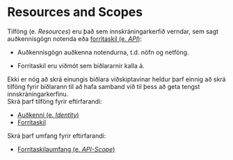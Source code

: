 # Resources and Scopes

Tilföng (e. _Resources_) eru það sem innskráningarkerfið verndar, sem
sagt auðkennisgögn notenda eða [forritaskil (e. _API_)](api-resources.md):

- Auðkennisgögn auðkenna notendurna, t.d. nöfn og netföng.

- Forritaskil eru viðmót sem biðlararnir kalla á.

Ekki er nóg að skrá einungis biðlara viðskiptavinar heldur þarf einnig að skrá tilföng fyrir biðlarann til að hafa samband við til þess að geta tengst innskráningarkerfinu.   
Skrá þarf tilföng fyrir eftirfarandi:
  - [Auðkenni (e. _Identity_)](identity-resources.md)
  - [Forritaskil](api-resources.md)
 
Skrá þarf umfang fyrir eftirfarandi:
  - [Forritaskilaumfang (e. _API-Scope_)](api-scopes.md)